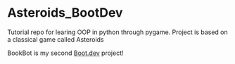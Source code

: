 # Asteroids_BootDev
Tutorial repo for learing OOP in python through pygame. Project is based on a classical game called Asteroids


BookBot is my second [Boot.dev](https://www.boot.dev) project!